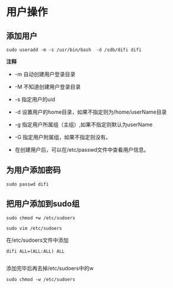 # 用户操作
## 添加用户
```
sudo useradd -m -s /usr/bin/bash  -d /sdb/difi difi
```
**注释**
+ -m 自动创建用户登录目录
+ -M 不知道创建用户登录目录
+ -s 指定用户的uid
+ -d 设置用户的home目录，如果不指定则为/home/userName目录
+ -g 指定用户所属组（主组）,如果不指定则默认为userName
+ -G 指定用户附属组，如果不指定则没有。

+ 在创建用户后，可以在/etc/passwd文件中查看用户信息。
## 为用户添加密码
```
sudo passwd difi
```

## 把用户添加到sudo组
```
sudo chmod +w /etc/sudoers

sudo vim /etc/sudoers 
```
在/etc/sudoers文件中添加
```
difi ALL=(ALL:ALL) ALL


```
添加完毕后再去掉/etc/sudoers中的w
```
sudo chmod -w /etc/sudoers
```
